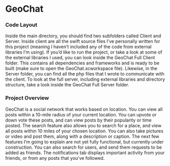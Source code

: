 # GeoChat

<h3>Code Layout</h3>
Inside the main directory, you should find two subfolders called Client and Server. Inside client are all the swift source files I’ve personally written for this project (meaning I haven’t included any of the code from external libraries I’m using). If you’d like to run the project, or take a look at some of the external libraries I used, you can look inside the GeoChat Full Client folder. This contains all dependencies and frameworks and is ready to be built (make sure to open the GeoChat.xcworkspace file). Likewise, in the Server folder, you can find all the php files that I wrote to communicate with the client. To look at the full server, including external libraries and directory structure, take a look inside the GeoChat Full Server folder.

<h3>Project Overview</h3>
GeoChat is a social network that works based on location. You can view all posts within a 10-mile radius of your current location. You can upvote or down vote these posts, and can view posts by their popularity or time posted. The search feature also allows you to search for a place, and view all posts within 10 miles of your chosen location. You can also take pictures or video and post them, along with a description or caption. The next few features I’m going to explain are not yet fully functional, but currently under construction. You can also search for users, and send them requests to be added as friends. The notifications tab displays important activity from your friends, or from any posts that you’ve followed.
